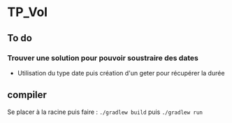 # TP_Vol

## To do 
### Trouver une solution pour pouvoir soustraire des dates
- Utilisation du type date puis création d'un geter pour récupérer la durée

## compiler

Se placer à la racine puis faire : `./gradlew build` puis `./gradlew run` 
